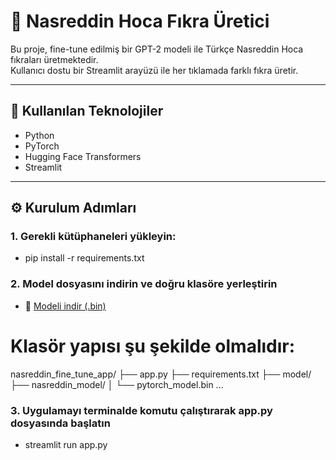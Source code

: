 # 🧠 Nasreddin Hoca Fıkra Üretici

Bu proje, fine-tune edilmiş bir GPT-2 modeli ile Türkçe Nasreddin Hoca fıkraları üretmektedir.  
Kullanıcı dostu bir Streamlit arayüzü ile her tıklamada farklı fıkra üretir.

---

## 📌 Kullanılan Teknolojiler

- Python
- PyTorch
- Hugging Face Transformers
- Streamlit

---

## ⚙️ Kurulum Adımları

### 1. Gerekli kütüphaneleri yükleyin:

- pip install -r requirements.txt

### 2. Model dosyasını indirin ve doğru klasöre yerleştirin

- 📁 [Modeli indir (.bin)](https://drive.google.com/uc?id=1fFkaM2hy4RnbrSehGjXXfqmE-nqwK9-F&export=download)


# Klasör yapısı şu şekilde olmalıdır:
nasreddin_fine_tune_app/
├── app.py
├── requirements.txt
├── model/
├── nasreddin_model/
│   └── pytorch_model.bin
...

### 3. Uygulamayı terminalde komutu çalıştırarak app.py dosyasında başlatın

- streamlit run app.py
